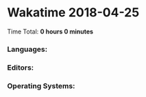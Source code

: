 # Wakatime 2018-04-25

Time Total: **0 hours 0 minutes**

### Languages:

### Editors:

### Operating Systems:

